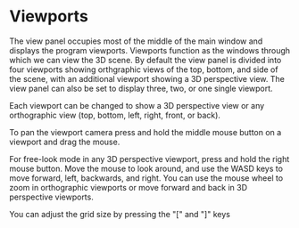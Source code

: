 # Viewports

The view panel occupies most of the middle of the main window and displays the program viewports. Viewports function as the windows through which we can view the 3D scene. By default the view panel is divided into four viewports showing orthgraphic views of the top, bottom, and side of the scene, with an additional viewport showing a 3D perspective view. The view panel can also be set to display three, two, or one single viewport.

Each viewport can be changed to show a 3D perspective view or any orthographic view (top, bottom, left, right, front, or back).

To pan the viewport camera press and hold the middle mouse button on a viewport and drag the mouse.

For free-look mode in any 3D perspective viewport, press and hold the right mouse button. Move the mouse to look around, and use the WASD keys to move forward, left, backwards, and right. You can use the mouse wheel to zoom in orthographic viewports or move forward and back in 3D perspective viewports.

You can adjust the grid size by pressing the "[" and "]" keys
